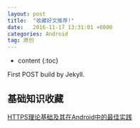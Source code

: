 ```yaml
---
layout: post
title:  "收藏好文推荐!"
date:   2016-11-17 13:31:01 +0800
categories: Android
tag: 原创
---
```


* content
{:toc}


First POST build by Jekyll.



基础知识收藏
------------------------

[HTTPS理论基础及其在Android中的最佳实践](http://blog.csdn.net/iispring/article/details/51615631)


[jekyll]:      http://jekyllrb.com
[jekyll-gh]:   https://github.com/jekyll/jekyll
[jekyll-help]: https://github.com/jekyll/jekyll-help
